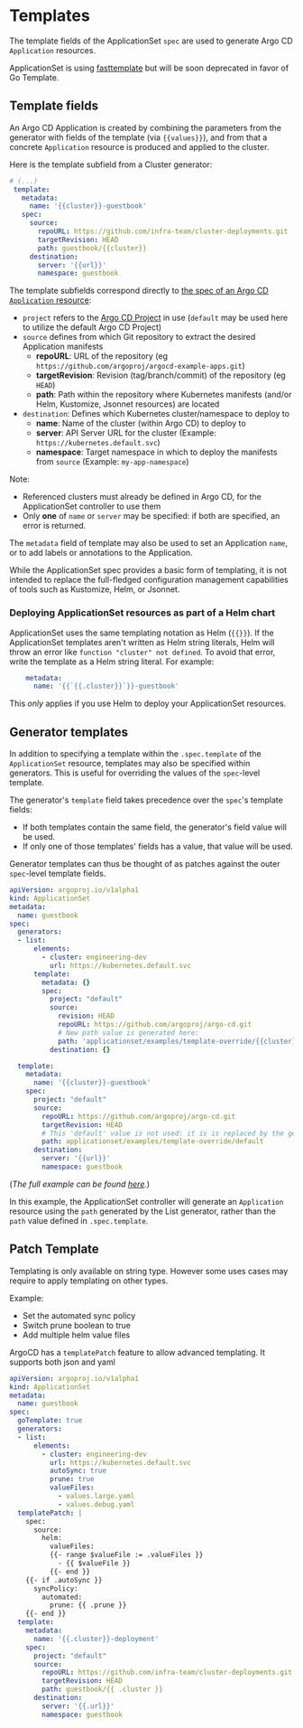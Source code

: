 # Templates

The template fields of the ApplicationSet `spec` are used to generate Argo CD `Application` resources.

ApplicationSet is using [fasttemplate](https://github.com/valyala/fasttemplate) but will be soon deprecated in favor of Go Template. 

## Template fields

An Argo CD Application is created by combining the parameters from the generator with fields of the template (via `{{values}}`), and from that a concrete `Application` resource is produced and applied to the cluster.

Here is the template subfield from a Cluster generator:
```yaml
# (...)
 template:
   metadata:
     name: '{{cluster}}-guestbook'
   spec:
     source:
       repoURL: https://github.com/infra-team/cluster-deployments.git
       targetRevision: HEAD
       path: guestbook/{{cluster}}
     destination:
       server: '{{url}}'
       namespace: guestbook
```

The template subfields correspond directly to [the spec of an Argo CD `Application` resource](../../declarative-setup/#applications):

- `project` refers to the [Argo CD Project](../../user-guide/projects.md) in use (`default` may be used here to utilize the default Argo CD Project)
- `source` defines from which Git repository to extract the desired Application manifests
    - **repoURL**: URL of the repository (eg `https://github.com/argoproj/argocd-example-apps.git`)
    - **targetRevision**: Revision (tag/branch/commit) of the repository (eg `HEAD`)
    - **path**: Path within the repository where Kubernetes manifests (and/or Helm, Kustomize, Jsonnet resources) are located
- `destination`: Defines which Kubernetes cluster/namespace to deploy to
    - **name**: Name of the cluster (within Argo CD) to deploy to
    - **server**: API Server URL for the cluster (Example: `https://kubernetes.default.svc`)
    - **namespace**: Target namespace in which to deploy the manifests from `source` (Example: `my-app-namespace`)

Note:

- Referenced clusters must already be defined in Argo CD, for the ApplicationSet controller to use them
- Only **one** of `name` or `server` may be specified: if both are specified, an error is returned.

The `metadata` field of template may also be used to set an Application `name`, or to add labels or annotations to the Application.

While the ApplicationSet spec provides a basic form of templating, it is not intended to replace the full-fledged configuration management capabilities of tools such as Kustomize, Helm, or Jsonnet.

### Deploying ApplicationSet resources as part of a Helm chart

ApplicationSet uses the same templating notation as Helm (`{{}}`). If the ApplicationSet templates aren't written as
Helm string literals, Helm will throw an error like `function "cluster" not defined`. To avoid that error, write the
template as a Helm string literal. For example:

```yaml
    metadata:
      name: '{{`{{.cluster}}`}}-guestbook'
```

This _only_ applies if you use Helm to deploy your ApplicationSet resources.

## Generator templates

In addition to specifying a template within the `.spec.template` of the `ApplicationSet` resource, templates may also be specified within generators. This is useful for overriding the values of the `spec`-level template.

The generator's `template` field takes precedence over the `spec`'s template fields:

- If both templates contain the same field, the generator's field value will be used.
- If only one of those templates' fields has a value, that value will be used.

Generator templates can thus be thought of as patches against the outer `spec`-level template fields.

```yaml
apiVersion: argoproj.io/v1alpha1
kind: ApplicationSet
metadata:
  name: guestbook
spec:
  generators:
  - list:
      elements:
        - cluster: engineering-dev
          url: https://kubernetes.default.svc
      template:
        metadata: {}
        spec:
          project: "default"
          source:
            revision: HEAD
            repoURL: https://github.com/argoproj/argo-cd.git
            # New path value is generated here:
            path: 'applicationset/examples/template-override/{{cluster}}-override'
          destination: {}

  template:
    metadata:
      name: '{{cluster}}-guestbook'
    spec:
      project: "default"
      source:
        repoURL: https://github.com/argoproj/argo-cd.git
        targetRevision: HEAD
        # This 'default' value is not used: it is is replaced by the generator's template path, above
        path: applicationset/examples/template-override/default
      destination:
        server: '{{url}}'
        namespace: guestbook
```
(*The full example can be found [here](https://github.com/argoproj/argo-cd/tree/master/applicationset/examples/template-override).*)

In this example, the ApplicationSet controller will generate an `Application` resource using the `path` generated by the List generator, rather than the `path` value defined in `.spec.template`.

## Patch Template

Templating is only available on string type. However some uses cases may require to apply templating on other types.

Example:

- Set the automated sync policy
- Switch prune boolean to true
- Add multiple helm value files

ArgoCD has a `templatePatch` feature to allow advanced templating. It supports both json and yaml


```yaml
apiVersion: argoproj.io/v1alpha1
kind: ApplicationSet
metadata:
  name: guestbook
spec:
  goTemplate: true
  generators:
  - list:
      elements:
        - cluster: engineering-dev
          url: https://kubernetes.default.svc
          autoSync: true
          prune: true
          valueFiles:
            - values.large.yaml
            - values.debug.yaml
  templatePatch: |
    spec:
      source:
        helm:
          valueFiles:
          {{- range $valueFile := .valueFiles }}
            - {{ $valueFile }}
          {{- end }}
    {{- if .autoSync }}
      syncPolicy:
        automated:
          prune: {{ .prune }}
    {{- end }}
  template:
    metadata:
      name: '{{.cluster}}-deployment'
    spec:
      project: "default"
      source:
        repoURL: https://github.com/infra-team/cluster-deployments.git
        targetRevision: HEAD
        path: guestbook/{{ .cluster }}
      destination:
        server: '{{.url}}'
        namespace: guestbook
```